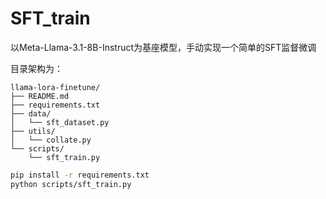# SFT_train
以Meta-Llama-3.1-8B-Instruct为基座模型，手动实现一个简单的SFT监督微调

目录架构为：
```text
llama-lora-finetune/
├── README.md
├── requirements.txt
├── data/
│   └── sft_dataset.py
├── utils/
│   └── collate.py
└── scripts/
    └── sft_train.py
```

```bash
pip install -r requirements.txt
python scripts/sft_train.py
```
